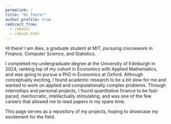 ```yaml
---
permalink: /
title: "Hi there!"
author_profile: true
redirect_from: 
  - /about/
  - /about.html
---
```


Hi there! I am Alex, a graduate student at MIT, pursuing coursework in Finance, Computer Science, and Statistics. 

I completed my undergraduate degree at the University of Edinburgh in 2024, ranking top of my cohort in Economics with Applied Mathematics, and was going to pursue a PhD in Economics at Oxford. Although conceptually exciting, I found academic research to be a bit slow for me and wanted to work on applied and computationally complex problems. Through internships and personal projects, I found quantitative finance to be fast-paced, meritocratic, intellectually stimulating, and was one of the few careers that allowed me to read papers in my spare time. 

This page serves as a repository of my projects, hoping to showcase my excitement for the field.
